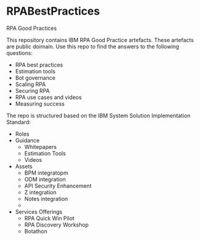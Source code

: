 # RPABestPractices
RPA Good Practices

This repository contains IBM RPA Good Practice artefacts.  These artefacts are public doimain. 
Use this repo to find the answers to the following questions:

- RPA best practices
- Estimation tools 
- Bot governance
- Scaling RPA
- Securing RPA
- RPA use cases and videos
- Measuring success

The repo is structured based on the IBM System Solution Implementation Standard:

  - Roles
  - Guidance
     - Whitepapers
     - Estimation Tools
     - Videos
  - Assets
       - BPM integratopm
       - ODM integration
       - API Security Enhancement
       - Z integration
       - Notes integration
       - 
  - Services Offerings
     - RPA Quick Win Pilot
     - RPA Discovery Workshop
     - Botathon


